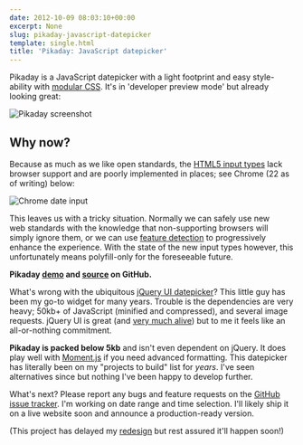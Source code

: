 ```yaml
---
date: 2012-10-09 08:03:10+00:00
excerpt: None
slug: pikaday-javascript-datepicker
template: single.html
title: 'Pikaday: JavaScript datepicker'
---
```


Pikaday is a JavaScript datepicker with a light footprint and easy style-ability with [modular CSS](/2012/04/23/modularity-and-style-guides/). It's in 'developer preview mode' but already looking great:

![Pikaday screenshot](/images/2012/10/pikaday.png)

## Why now?

Because as much as we like open standards, the [HTML5 input types](http://www.quirksmode.org/html5/inputs.html) lack browser support and are poorly implemented in places; see Chrome (22 as of writing) below:

![Chrome date input](/images/2012/10/dateinput1.png)

This leaves us with a tricky situation. Normally we can safely use new web standards with the knowledge that non-supporting browsers will simply ignore them, or we can use [feature detection](/2012/03/03/forget-about-browser-support/) to progressively enhance the experience. With the state of the new input types however, this unfortunately means polyfill-only for the foreseeable future.

**Pikaday [demo](http://dbushell.github.com/Pikaday/) and [source](https://github.com/dbushell/Pikaday) on GitHub.**

What's wrong with the ubiquitous [jQuery UI datepicker](http://jqueryui.com/datepicker/)? This little guy has been my go-to widget for many years. Trouble is the dependencies are very heavy; 50kb+ of JavaScript (minified and compressed), and several image requests. jQuery UI is great (and [very much alive](http://blog.jqueryui.com/2012/10/jquery-ui-1-9-0/)) but to me it feels like an all-or-nothing commitment.

**Pikaday is packed below 5kb** and isn't even dependent on jQuery. It does play well with [Moment.js](http://momentjs.com/) if you need advanced formatting. This datepicker has literally been on my "projects to build" list for _years_. I've seen alternatives since but nothing I've been happy to develop further.

What's next? Please report any bugs and feature requests on the [GitHub issue tracker](https://github.com/dbushell/Pikaday/issues). I'm working on date range and time selection. I'll likely ship it on a live website soon and announce a production-ready version.

(This project has delayed my [redesign](/2012/09/30/groundhog-day/) but rest assured it'll happen soon!)
